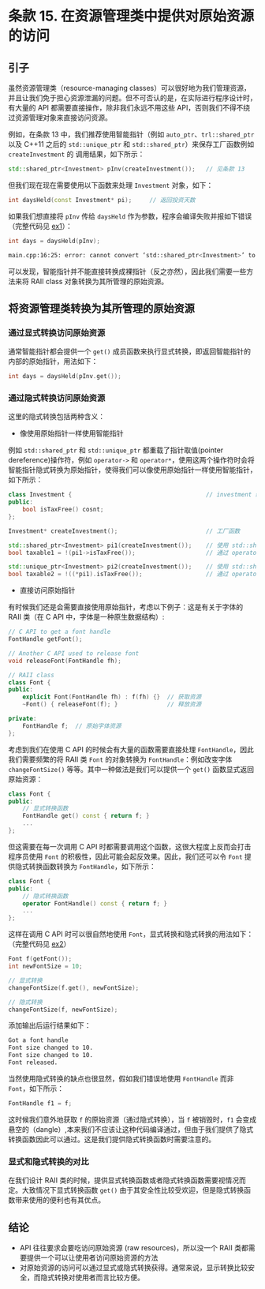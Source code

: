 # 条款 15. 在资源管理类中提供对原始资源的访问

## 引子

虽然资源管理类（resource-managing classes）可以很好地为我们管理资源，并且让我们免于担心资源泄漏的问题。但不可否认的是，在实际进行程序设计时，有大量的 API 都需要直接操作，除非我们永远不用这些 API，否则我们不得不绕过资源管理对象来直接访问资源。

例如，在条款 13 中，我们推荐使用智能指针（例如 `auto_ptr`、`trl::shared_ptr` 以及 C++11 之后的 `std::unique_ptr` 和 `std::shared_ptr`）来保存工厂函数例如 `createInvestment` 的 调用结果，如下所示：

```cpp
std::shared_ptr<Investment> pInv(createInvestment());   // 见条款 13
```

但我们现在现在需要使用以下函数来处理 `Investment` 对象，如下：

```cpp
int daysHeld(const Investment* pi);     // 返回投资天数
```

如果我们想直接将 `pInv` 传给 `daysHeld` 作为参数，程序会编译失败并报如下错误（完整代码见 [ex1](https://github.com/XiaotaoGuo/Effective-Cpp-Reading-Note/tree/master/PracticeCode/15.ProvideAccessToRawResourcesInResourceManagingClasses/ex1)）：

```cpp
int days = daysHeld(pInv);
```

```bash
main.cpp:16:25: error: cannot convert ‘std::shared_ptr<Investment>’ to ‘Investment*’
```

可以发现，智能指针并不能直接转换成裸指针（反之亦然），因此我们需要一些方法来将 RAII class 对象转换为其所管理的原始资源。

## 将资源管理类转换为其所管理的原始资源

### 通过显式转换访问原始资源

通常智能指针都会提供一个 `get()` 成员函数来执行显式转换，即返回智能指针的内部的原始指针，用法如下：

```cpp
int days = daysHeld(pInv.get());
```

### 通过隐式转换访问原始资源

这里的隐式转换包括两种含义：

- 像使用原始指针一样使用智能指针

例如 `std::shared_ptr` 和 `std::unique_ptr` 都重载了指针取值(pointer dereference)操作符，例如 `operator->` 和 `operator*`，使用这两个操作符时会将智能指针隐式转换为原始指针，使得我们可以像使用原始指针一样使用智能指针，如下所示：

```cpp
class Investment {                                      // investment 继承体系的根类
public:
    bool isTaxFree() cosnt;
};

Investment* createInvestment();                         // 工厂函数

std::shared_ptr<Investment> pi1(createInvestment());    // 使用 std::shared_ptr 管理资源
bool taxable1 = !(pi1->isTaxFree());                    // 通过 operator-> 访问资源

std::unique_ptr<Investment> pi2(createInvestment());    // 使用 std::shared_ptr 管理资源
bool taxable2 = !((*pi1).isTaxFree());                  // 通过 operator* 访问资源
```

- 直接访问原始指针

有时候我们还是会需要直接使用原始指针，考虑以下例子：这是有关于字体的 RAII 类（在 C API 中，字体是一种原生数据结构）:

```cpp
// C API to get a font handle
FontHandle getFont();

// Another C API used to release font
void releaseFont(FontHandle fh);

// RAII class
class Font {
public:
    explicit Font(FontHandle fh) : f(fh) {}  // 获取资源
    ~Font() { releaseFont(f); }              // 释放资源

private:
    FontHandle f;  // 原始字体资源
};
```

考虑到我们在使用 C API 的时候会有大量的函数需要直接处理 `FontHandle`，因此我们需要频繁的将 RAII 类 `Font` 的对象转换为 `FontHandle`：例如改变字体 `changeFontSize()` 等等。其中一种做法是我们可以提供一个 `get()` 函数显式返回原始资源：

```cpp
class Font {
public:
    // 显式转换函数
    FontHandle get() const { return f; }
    ...
};
```

但这需要在每一次调用 C API 时都需要调用这个函数，这很大程度上反而会打击程序员使用 `Font` 的积极性，因此可能会起反效果。因此，我们还可以令 `Font` 提供隐式转换函数转换为 `FontHandle`，如下所示：

```cpp
class Font {
public:
    // 隐式转换函数
    operator FontHandle() const { return f; }
    ...
};
```

这样在调用 C API 时可以很自然地使用 `Font`，显式转换和隐式转换的用法如下：（完整代码见 [ex2](https://github.com/XiaotaoGuo/Effective-Cpp-Reading-Note/tree/master/PracticeCode/15.ProvideAccessToRawResourcesInResourceManagingClasses/ex2)）

```cpp
Font f(getFont());
int newFontSize = 10;

// 显式转换
changeFontSize(f.get(), newFontSize);

// 隐式转换
changeFontSize(f, newFontSize);
```

添加输出后运行结果如下：

```bash
Got a font handle
Font size changed to 10.
Font size changed to 10.
Font released.
```

当然使用隐式转换的缺点也很显然，假如我们错误地使用 `FontHandle` 而非 `Font`，如下所示：

```cpp
FontHandle f1 = f;
```

这时候我们意外地获取 `f` 的原始资源（通过隐式转换），当 `f` 被销毁时，`f1` 会变成悬空的（dangle）,本来我们不应该让这种代码编译通过，但由于我们提供了隐式转换函数因此可以通过。这是我们提供隐式转换函数时需要注意的。

### 显式和隐式转换的对比

在我们设计 RAII 类的时候，提供显式转换函数或者隐式转换函数需要视情况而定。大致情况下显式转换函数 `get()` 由于其安全性比较受欢迎，但是隐式转换函数带来使用的便利也有其优点。

## 结论

- API 往往要求会要吃访问原始资源 (raw resources)，所以没一个 RAII 类都需要提供一个可以让使用者访问原始资源的方法
- 对原始资源的访问可以通过显式或隐式转换获得。通常来说，显示转换比较安全，而隐式转换对使用者而言比较方便。
